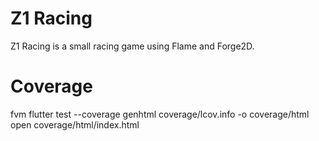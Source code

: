 # Z1 Racing

Z1 Racing is a small racing game using Flame and Forge2D.

# Coverage
fvm flutter test --coverage
genhtml coverage/lcov.info -o coverage/html
open coverage/html/index.html